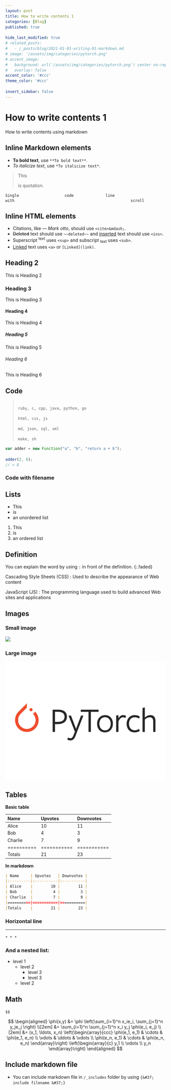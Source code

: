 ```yaml
---
layout: post
title: How to write contents 1
categories: [Blog]
published: true

hide_last_modified: true
# related_posts:
#   - /_posts/blog/2021-01-01-writing-01-markdown.md
# image: '/assets/img/categories/pytorch.png'
# accent_image: 
#   background: url('/assets/img/categories/pytorch.png') center no-repeat
#   overlay: false
accent_color: '#ccc'
theme_color: '#ccc'

invert_sidebar: false
---
```


# How to write contents 1

How to write contents using markdown


## Inline Markdown elements

- **To bold text**, use `**To bold text**`.
- *To italicize text*, use `*To italicize text*`.

> This
>
> is quotation.

```
Single                    code              line                                    with                                                   scroll
```


## Inline HTML elements

- Citations, like <cite>&mdash; Mark otto</cite>, should use `<cite>&mdash;`.
- ~~Deleted~~ text should use `~~deleted~~` and <ins>inserted</ins> text should use `<ins>`.
- Superscript <sup>text</sup> uses `<sup>` and subscript <sub>text</sub> uses `<sub>`.
- <a href="#">Linked</a> text uses `<a>` or `[Linked](link)`.


## Heading 2
This is Heading 2

### Heading 3
This is Heading 3

#### Heading 4
This is Heading 4

##### Heading 5
This is Heading 5

###### Heading 6
This is Heading 6


## Code

> ~~~
>
> ruby, c, cpp, java, python, go
>
> html, css, js
>
> md, json, sql, xml
>
> make, sh


~~~js
var adder = new Function("a", "b", "return a + b");

adder(2, 6);
// > 8
~~~

### Code with filename


## Lists

* This
* is
* an unordered list

1. This
2. is
3. an ordered list

## Definition

You can explain the word by using `:` in front of the definition.
{:.faded}

Cascading Style Sheets (CSS)
: Used to describe the appearance of Web content

JavaScript (JS)
: The programming language used to build advanced Web sites and applications

## Images


### Small image

![](https://upload.wikimedia.org/wikipedia/commons/thumb/f/f1/Heart_coraz%C3%B3n.svg/160px-Heart_coraz%C3%B3n.svg.png)

### Large image

![](/assets/img/categories/pytorch.png)



## Tables

**Basic table**

| Name     | Upvotes   | Downvotes |
|:---------|:----------|:----------|
| Alice    |        10 |        11 |
| Bob      |         4 |         3 |
| Charlie  |         7 |         9 |
|==========|===========|===========|
|Totals    |        21 |        23 |

**In markdown**

~~~md
| Name     | Upvotes   | Downvotes |
|:---------|:----------|:----------|
| Alice    |        10 |        11 |
| Bob      |         4 |         3 |
| Charlie  |         7 |         9 |
|==========|===========|===========|
|Totals    |        21 |        23 |
~~~


### Horizontal line

* * *

`* * *`


### And a nested list:

- level 1
  - level 2
    - level 3
    - level 3
  - level 2


## Math
`$$`

$$
\begin{aligned}
  \phi(x,y) &= \phi \left(\sum_{i=1}^n x_ie_i, \sum_{j=1}^n y_je_j \right) \\[2em]
            &= \sum_{i=1}^n \sum_{j=1}^n x_i y_j \phi(e_i, e_j)            \\[2em]
            &= (x_1, \ldots, x_n)
               \left(\begin{array}{ccc}
                 \phi(e_1, e_1)  & \cdots & \phi(e_1, e_n) \\
                 \vdots          & \ddots & \vdots         \\
                 \phi(e_n, e_1)  & \cdots & \phi(e_n, e_n)
               \end{array}\right)
               \left(\begin{array}{c}
                 y_1    \\
                 \vdots \\
                 y_n
               \end{array}\right)
\end{aligned}
$$


## Include markdown file

- You can include markdown file in `/_includes` folder by using `{&#37; include filename &#37;}`